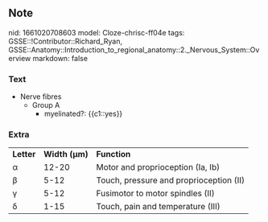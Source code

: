 ## Note
nid: 1661020708603
model: Cloze-chrisc-ff04e
tags: GSSE::!Contributor::Richard_Ryan, GSSE::Anatomy::Introduction_to_regional_anatomy::2._Nervous_System::Overview
markdown: false

### Text
<ul>
  <li>Nerve fibres
    <ul>
      <li>Group A
        <ul>
          <li>myelinated?: {{c1::yes}}
        </ul>
    </ul>
</ul>

### Extra
<div>
  <table>
    <tbody>
      <tr>
        <td>
          <div>
            <span style="font-weight:bold">Letter</span>
          </div>
        <td>
          <div>
            <span style="font-weight:bold">Width (μm)</span>
          </div>
        <td>
          <div>
            <span style="font-weight:bold">Function</span>
          </div>
      <tr>
        <td>
          <div>
            α
          </div>
        <td>
          <div>
            12-20
          </div>
        <td>
          <div>
            Motor and proprioception (Ia, Ib)
          </div>
      <tr>
        <td>
          <div>
            β
          </div>
        <td>
          <div>
            5-12
          </div>
        <td>
          <div>
            Touch, pressure and proprioception (II)
          </div>
      <tr>
        <td>
          <div>
            γ
          </div>
        <td>
          <div>
            5-12
          </div>
        <td>
          <div>
            Fusimotor to motor spindles (II)
          </div>
      <tr>
        <td>
          <div>
            δ
          </div>
        <td>
          <div>
            1-15
          </div>
        <td>
          <div>
            Touch, pain and temperature (III)
          </div>
  </table>
</div>
